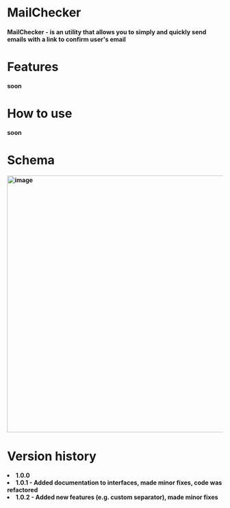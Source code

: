 <h1>MailChecker</h1>

  <h4><strong>MailChecker<strong> - is an utility that allows you to simply and quickly send emails with a link to confirm user's email</h4>

<h1>Features</h1>
soon

<h1>How to use</h1>
soon

<h1>Schema</h1>

<img width="600" alt="image" src="https://github.com/ulkiorra4th/MailChecker/assets/93437745/a7beeceb-e876-4d4a-b64e-ed8a22bab0b5">

<h1>Version history</h1>

  <list>
    <li>1.0.0</li>
    <li>1.0.1 - Added documentation to interfaces, made minor fixes, code was refactored</li>
    <li>1.0.2 - Added new features (e.g. custom separator), made minor fixes</li>
      
  </list>
